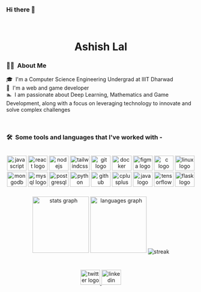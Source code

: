 ### Hi there 👋
<br />
<h1 align="center">Ashish Lal</h1>

### 👨‍💻 &nbsp;About Me

🎓 &nbsp;I'm a Computer Science Engineering Undergrad at IIIT Dharwad \
🌱 &nbsp;I'm a web and game developer \
🏊 &nbsp;I am passionate about Deep Learning, Mathematics and Game Development, along with a focus on leveraging technology to innovate and solve complex challenges

<br>

### 🛠 &nbsp;Some tools and languages that I've worked with -


<br clear="both">

<div align="center">
<!--   <img src="https://cdn.jsdelivr.net/gh/devicons/devicon/icons/typescript/typescript-original.svg" height="40" width="52" alt="typescript logo"  /> -->
  <img src="https://cdn.jsdelivr.net/gh/devicons/devicon/icons/javascript/javascript-original.svg" height="40" width="52" alt="javascript logo"  />
  <img src="https://cdn.jsdelivr.net/gh/devicons/devicon/icons/react/react-original.svg" height="40" width="52" alt="react logo"  />
<!--   <img src="https://cdn.jsdelivr.net/gh/devicons/devicon/icons/nextjs/nextjs-original.svg" height="40" width="52" alt="nextjs logo"  /> -->
  <img src="https://cdn.jsdelivr.net/gh/devicons/devicon/icons/nodejs/nodejs-original.svg" height="40" width="52" alt="nodejs logo"  />
  <img src="https://cdn.jsdelivr.net/gh/devicons/devicon/icons/tailwindcss/tailwindcss-original.svg" height="40" width="52" alt="tailwindcss logo"  />
  <img src="https://cdn.jsdelivr.net/gh/devicons/devicon/icons/git/git-original.svg" height="40" width="52" alt="git logo"  />
  <img src="https://cdn.jsdelivr.net/gh/devicons/devicon/icons/docker/docker-original.svg" height="40" width="52" alt="docker logo"  />
  <img src="https://cdn.jsdelivr.net/gh/devicons/devicon/icons/figma/figma-original.svg" height="40" width="52" alt="figma logo"  />
  <img src="https://cdn.jsdelivr.net/gh/devicons/devicon/icons/c/c-original.svg" height="40" width="52" alt="c logo"  />
  <img src="https://cdn.jsdelivr.net/gh/devicons/devicon/icons/linux/linux-original.svg" height="40" width="52" alt="linux logo"  />
  <img src="https://cdn.jsdelivr.net/gh/devicons/devicon/icons/mongodb/mongodb-original.svg" height="40" width="52" alt="mongodb logo"  />
  <img src="https://cdn.jsdelivr.net/gh/devicons/devicon/icons/mysql/mysql-original.svg" height="40" width="52" alt="mysql logo"  />
  <img src="https://cdn.jsdelivr.net/gh/devicons/devicon/icons/postgresql/postgresql-original.svg" height="40" width="52" alt="postgresql logo"  />
  <img src="https://cdn.jsdelivr.net/gh/devicons/devicon/icons/python/python-original.svg" height="40" width="52" alt="python logo"  />
  <img src="https://upload.wikimedia.org/wikipedia/commons/thumb/2/24/Github_logo_svg.svg/2048px-Github_logo_svg.svg.png" height="40" width="52" alt="github logo"  />
<!--   <img src="https://cdn.jsdelivr.net/gh/devicons/devicon/icons/django/django-plain.svg" height="40" width="52" alt="django logo"  /> -->
  <img src="https://cdn.jsdelivr.net/gh/devicons/devicon/icons/cplusplus/cplusplus-original.svg" height="40" width="52" alt="cplusplus logo"  />
  <img src="https://cdn.jsdelivr.net/gh/devicons/devicon/icons/java/java-original.svg" height="40" width="52" alt="java logo"  />
<!--   <img src="https://cdn.jsdelivr.net/gh/devicons/devicon/icons/angularjs/angularjs-plain.svg" height="40" width="52" alt="angular logo"  /> -->
<!--   <img src="https://cdn.jsdelivr.net/gh/devicons/devicon/icons/ruby/ruby-original.svg" height="40" width="52" alt="ruby logo"  /> -->
  <img src="https://cdn.jsdelivr.net/gh/devicons/devicon/icons/tensorflow/tensorflow-original.svg" height="40" width="52" alt="tensorflow logo"  />
<!--   <img src="https://cdn.jsdelivr.net/gh/devicons/devicon/icons/framermotion/framermotion-original.svg" height="40" width="52" alt="framermotion logo"  /> -->
  <img src="https://cdn.jsdelivr.net/gh/devicons/devicon/icons/flask/flask-original.svg" height="40" width="52" alt="flask logo"  />


</div>

###

<div align="center">
  <img src="https://github-readme-stats.vercel.app/api?hide_title=false&hide_rank=false&show_icons=true&include_all_commits=true&count_private=true&disable_animations=false&theme=tokyonight&locale=en&hide_border=false&username=ashishlal2003" height="150" alt="stats graph"  />
  <img src="https://github-readme-stats.vercel.app/api/top-langs?locale=en&hide_title=false&layout=compact&card_width=320&langs_count=5&theme=tokyonight&hide_border=false&username=ashishlal2003" height="150" alt="languages graph"  />
  <img align="center" src="https://github-readme-streak-stats.herokuapp.com/?user=ashishlal2003&theme=tokyonight" alt="streak" />
</div>

<br />

###

<div align="center">
  <a href="https://twitter.com/ashishlalwho/" target="_blank">
    <img src="https://raw.githubusercontent.com/maurodesouza/profile-readme-generator/master/src/assets/icons/social/twitter/default.svg" width="52" height="40" alt="twitter logo"  />
  </a>
  <a href="https://www.linkedin.com/in/ashishlal2003/" target="_blank">
    <img src="https://raw.githubusercontent.com/maurodesouza/profile-readme-generator/master/src/assets/icons/social/linkedin/default.svg" width="52" height="40" alt="linkedin logo"  />
  </a>
</div>

###
